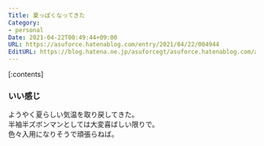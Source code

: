 ```yaml
---
Title: 夏っぽくなってきた
Category:
- personal
Date: 2021-04-22T00:49:44+09:00
URL: https://asuforce.hatenablog.com/entry/2021/04/22/004944
EditURL: https://blog.hatena.ne.jp/asuforcegt/asuforce.hatenablog.com/atom/entry/26006613719150910
---
```


[:contents]

### いい感じ

ようやく夏らしい気温を取り戻してきた。  
半袖半ズボンマンとしては大変喜ばしい限りで。  
色々入用になりそうで頑張らねば。


